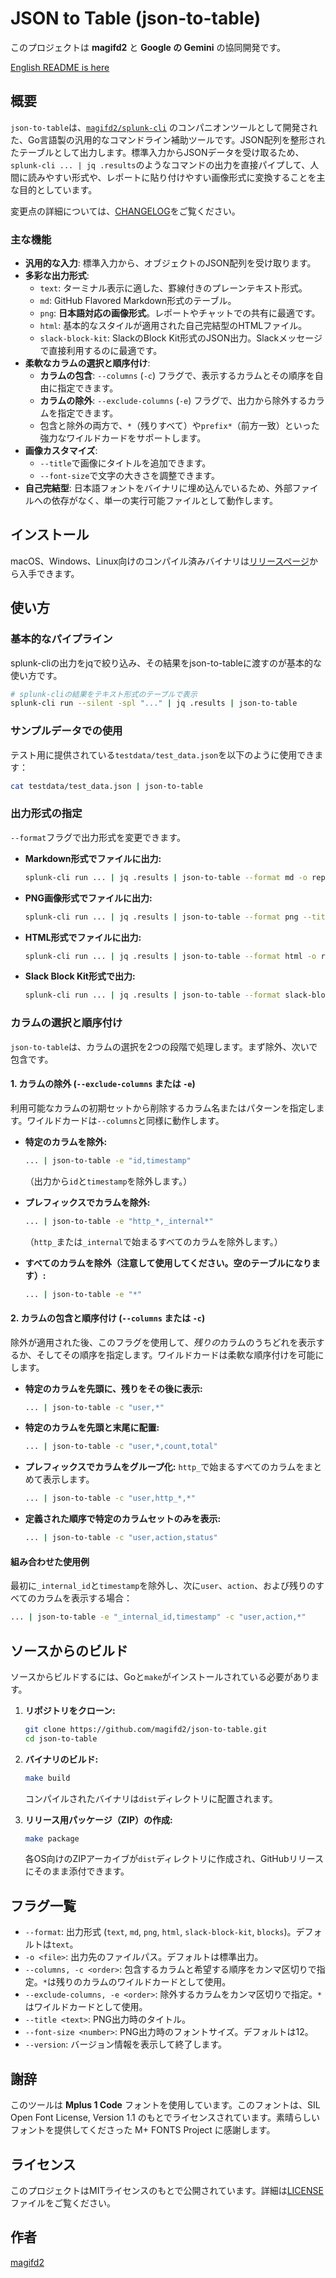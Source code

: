# **JSON to Table (json-to-table)**

このプロジェクトは **magifd2** と **Google の Gemini** の協同開発です。

[English README is here](README.md)

## **概要**

`json-to-table`は、[`magifd2/splunk-cli`](https://github.com/magifd2/splunk-cli) のコンパニオンツールとして開発された、Go言語製の汎用的なコマンドライン補助ツールです。JSON配列を整形されたテーブルとして出力します。標準入力からJSONデータを受け取るため、`splunk-cli ... | jq .results`のようなコマンドの出力を直接パイプして、人間に読みやすい形式や、レポートに貼り付けやすい画像形式に変換することを主な目的としています。

変更点の詳細については、[CHANGELOG](CHANGELOG.md)をご覧ください。

### **主な機能**

*   **汎用的な入力**: 標準入力から、オブジェクトのJSON配列を受け取ります。
*   **多彩な出力形式**:
    *   `text`: ターミナル表示に適した、罫線付きのプレーンテキスト形式。
    *   `md`: GitHub Flavored Markdown形式のテーブル。
    *   `png`: **日本語対応の画像形式**。レポートやチャットでの共有に最適です。
    *   `html`: 基本的なスタイルが適用された自己完結型のHTMLファイル。
    *   `slack-block-kit`: SlackのBlock Kit形式のJSON出力。Slackメッセージで直接利用するのに最適です。
*   **柔軟なカラムの選択と順序付け**:
    *   **カラムの包含**: `--columns` (`-c`) フラグで、表示するカラムとその順序を自由に指定できます。
    *   **カラムの除外**: `--exclude-columns` (`-e`) フラグで、出力から除外するカラムを指定できます。
    *   包含と除外の両方で、`*`（残りすべて）や`prefix*`（前方一致）といった強力なワイルドカードをサポートします。
*   **画像カスタマイズ**:
    *   `--title`で画像にタイトルを追加できます。
    *   `--font-size`で文字の大きさを調整できます。
*   **自己完結型**: 日本語フォントをバイナリに埋め込んでいるため、外部ファイルへの依存がなく、単一の実行可能ファイルとして動作します。

## **インストール**

macOS、Windows、Linux向けのコンパイル済みバイナリは[リリースページ](https://github.com/magifd2/json-to-table/releases)から入手できます。

## **使い方**

### **基本的なパイプライン**

splunk-cliの出力をjqで絞り込み、その結果をjson-to-tableに渡すのが基本的な使い方です。

```bash
# splunk-cliの結果をテキスト形式のテーブルで表示
splunk-cli run --silent -spl "..." | jq .results | json-to-table
```

### **サンプルデータでの使用**

テスト用に提供されている`testdata/test_data.json`を以下のように使用できます：

```bash
cat testdata/test_data.json | json-to-table
```

### **出力形式の指定**

`--format`フラグで出力形式を変更できます。

*   **Markdown形式でファイルに出力:**
    ```bash
    splunk-cli run ... | jq .results | json-to-table --format md -o report.md
    ```

*   **PNG画像形式でファイルに出力:**
    ```bash
    splunk-cli run ... | jq .results | json-to-table --format png --title "DNS Query Ranking" -o report.png
    ```

*   **HTML形式でファイルに出力:**
    ```bash
    splunk-cli run ... | jq .results | json-to-table --format html -o report.html
    ```

*   **Slack Block Kit形式で出力:**
    ```bash
    splunk-cli run ... | jq .results | json-to-table --format slack-block-kit
    ```

### **カラムの選択と順序付け**

`json-to-table`は、カラムの選択を2つの段階で処理します。まず除外、次いで包含です。

#### **1. カラムの除外 (`--exclude-columns` または `-e`)**

利用可能なカラムの初期セットから削除するカラム名またはパターンを指定します。ワイルドカードは`--columns`と同様に動作します。

*   **特定のカラムを除外:**
    ```bash
    ... | json-to-table -e "id,timestamp"
    ```
    （出力から`id`と`timestamp`を除外します。）

*   **プレフィックスでカラムを除外:**
    ```bash
    ... | json-to-table -e "http_*,_internal*"
    ```
    （`http_`または`_internal`で始まるすべてのカラムを除外します。）

*   **すべてのカラムを除外（注意して使用してください。空のテーブルになります）:**
    ```bash
    ... | json-to-table -e "*"
    ```

#### **2. カラムの包含と順序付け (`--columns` または `-c`)**

除外が適用された後、このフラグを使用して、*残りの*カラムのうちどれを表示するか、そしてその順序を指定します。ワイルドカードは柔軟な順序付けを可能にします。

*   **特定のカラムを先頭に、残りをその後に表示:**
    ```bash
    ... | json-to-table -c "user,*"
    ```

*   **特定のカラムを先頭と末尾に配置:**
    ```bash
    ... | json-to-table -c "user,*,count,total"
    ```

*   **プレフィックスでカラムをグループ化:**
    `http_`で始まるすべてのカラムをまとめて表示します。
    ```bash
    ... | json-to-table -c "user,http_*,*"
    ```

*   **定義された順序で特定のカラムセットのみを表示:**
    ```bash
    ... | json-to-table -c "user,action,status"
    ```

#### **組み合わせた使用例**

最初に`_internal_id`と`timestamp`を除外し、次に`user`、`action`、および残りのすべてのカラムを表示する場合：

```bash
... | json-to-table -e "_internal_id,timestamp" -c "user,action,*"
```

## **ソースからのビルド**

ソースからビルドするには、Goと`make`がインストールされている必要があります。

1.  **リポジトリをクローン:**
    ```bash
    git clone https://github.com/magifd2/json-to-table.git
    cd json-to-table
    ```

2.  **バイナリのビルド:**
    ```bash
    make build
    ```
    コンパイルされたバイナリは`dist`ディレクトリに配置されます。

3.  **リリース用パッケージ（ZIP）の作成:**
    ```bash
    make package
    ```
    各OS向けのZIPアーカイブが`dist`ディレクトリに作成され、GitHubリリースにそのまま添付できます。

## **フラグ一覧**

*   `--format`: 出力形式 (`text`, `md`, `png`, `html`, `slack-block-kit`, `blocks`)。デフォルトは`text`。
*   `-o <file>`: 出力先のファイルパス。デフォルトは標準出力。
*   `--columns, -c <order>`: 包含するカラムと希望する順序をカンマ区切りで指定。`*`は残りのカラムのワイルドカードとして使用。
*   `--exclude-columns, -e <order>`: 除外するカラムをカンマ区切りで指定。`*`はワイルドカードとして使用。
*   `--title <text>`: PNG出力時のタイトル。
*   `--font-size <number>`: PNG出力時のフォントサイズ。デフォルトは12。
*   `--version`: バージョン情報を表示して終了します。

## **謝辞**

このツールは **Mplus 1 Code** フォントを使用しています。このフォントは、SIL Open Font License, Version 1.1 のもとでライセンスされています。素晴らしいフォントを提供してくださった M+ FONTS Project に感謝します。

## **ライセンス**

このプロジェクトはMITライセンスのもとで公開されています。詳細は[LICENSE](LICENSE)ファイルをご覧ください。

## **作者**

[magifd2](https://github.com/magifd2)
